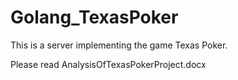 # Golang_TexasPoker
This is a server implementing the game Texas Poker.

Please read AnalysisOfTexasPokerProject.docx
